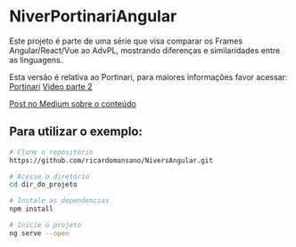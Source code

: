 # NiverPortinariAngular

Este projeto é parte de uma série que visa comparar os Frames Angular/React/Vue ao AdvPL, mostrando diferenças e similaridades entre as linguagens.

Esta versão é relativa ao Portinari, para maiores informações favor acessar:
[Portinari](https://portinari.io/)
[Video parte 2](https://www.youtube.com/watch?v=TxOVmyjDhQQ)

[Post no Medium sobre o conteúdo](https://medium.com/totvsdevelopers/angular-pra-quem-vem-do-advpl-f6aa37760a54)

## Para utilizar o exemplo:

```bash
# Clone o repositório
https://github.com/ricardomansano/NiversAngular.git

# Acesse o diretório
cd dir_do_projeto

# Instale as dependencias
npm install

# Inicie o projeto
ng serve --open
```
